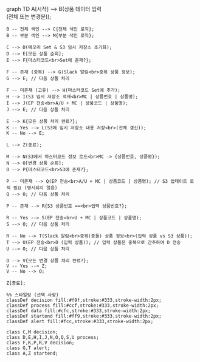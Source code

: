 graph TD
A[시작] --> B(상품 데이터 입력<br>(전체 또는 변경분));

    B -- 전체 색인 --> C{전체 색인 로직};
    B -- 부분 색인 --> M{부분 색인 로직};

    C --> D(메모리 Set & S3 임시 저장소 초기화);
    D --> E[모든 상품 순회];
    E --> F{마스터코드<br>Set에 존재?};

    F -- 존재 (중복) --> G(Slack 알림<br>중복 상품 정보);
    G --> E; // 다음 상품 처리

    F -- 미존재 (고유) --> H(마스터코드 Set에 추가);
    H --> I(S3 임시 저장소 적재<br>MC | 상품번호 | 상품명);
    I --> J(EP 전송<br>A/U + MC | 상품코드 | 상품명);
    J --> E; // 다음 상품 처리

    E --> K{모든 상품 처리 완료?};
    K -- Yes --> L(S3에 임시 저장소 내용 저장<br>(전체 갱신));
    K -- No --> E;

    L --> Z(종료);

    M --> N(S3에서 마스터코드 정보 로드<br>MC -> {상품번호, 상품명});
    N --> O[변경 상품 순회];
    O --> P{마스터코드<br>S3에 존재?};

    P -- 미존재 --> Q(EP 전송<br>A/U + MC | 상품코드 | 상품명); // S3 업데이트 로직 필요 (명시되지 않음)
    Q --> O; // 다음 상품 처리

    P -- 존재 --> R{S3 상품번호 ==<br>입력 상품번호?};

    R -- Yes --> S(EP 전송<br>U + MC | 상품코드 | 상품명);
    S --> O; // 다음 상품 처리

    R -- No --> T(Slack 알림<br>중복(충돌) 상품 정보<br>(입력 상품 vs S3 상품));
    T --> U(EP 전송<br>D (입력 상품)); // 입력 상품은 중복으로 간주하여 D 전송
    U --> O; // 다음 상품 처리

    O --> V{모든 변경 상품 처리 완료?};
    V -- Yes --> Z;
    V -- No --> O;

    Z[종료];

    %% 스타일링 (선택 사항)
    classDef decision fill:#f9f,stroke:#333,stroke-width:2px;
    classDef process fill:#ccf,stroke:#333,stroke-width:2px;
    classDef data fill:#cfc,stroke:#333,stroke-width:2px;
    classDef startend fill:#ff9,stroke:#333,stroke-width:2px;
    classDef alert fill:#fcc,stroke:#333,stroke-width:2px;

    class C,M decision;
    class D,E,H,I,J,N,O,Q,S,U process;
    class F,K,P,R,V decision;
    class G,T alert;
    class A,Z startend;
